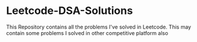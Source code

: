# Leetcode-DSA-Solutions

This Repository contains all the problems I've solved in Leetcode. This may contain some problems I solved in other competitive platform also
